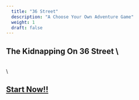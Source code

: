 ```yaml
---
  title: "36 Street"
  description: "A Choose Your Own Adventure Game"
  weight: 1
  draft: false
---
```

## The Kidnapping On 36 Street \
 \
 \
## [Start Now!!](/2/)
